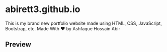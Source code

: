 # abirett3.github.io
This is my brand new portfolio website made using HTML, CSS, JavaScript, Bootstrap, etc. Made With ♥ by Ashfaque Hossain Abir

## Preview
<img src=""/>
